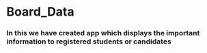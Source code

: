 # Board_Data
### In this we have created app which displays the important information to registered students or candidates
